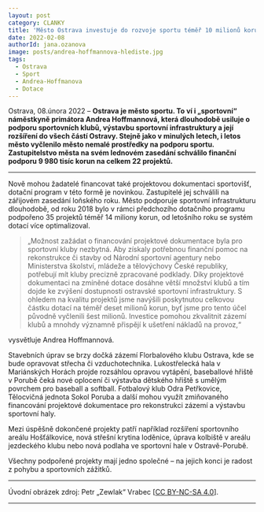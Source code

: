```yaml
---
layout: post
category: CLANKY
title: 'Město Ostrava investuje do rozvoje sportu téměř 10 milionů korun'
date: 2022-02-08
authorId: jana.ozanova
image: posts/andrea-hoffmannova-hlediste.jpg
tags:				
  - Ostrava
  - Sport		
  - Andrea-Hoffmanova			
  - Dotace			
---
```


Ostrava, 08.února 2022 – **Ostrava je město sportu. To ví i „sportovní“ náměstkyně primátora Andrea Hoffmannová, která dlouhodobě usiluje o podporu sportovních klubů, výstavbu sportovní infrastruktury a její rozšíření do všech částí Ostravy. Stejně jako v minulých letech, i letos město vyčlenilo město nemalé prostředky na podporu sportu. Zastupitelstvo města na svém lednovém zasedání schválilo finanční podporu 9 980 tisíc korun na celkem 22 projektů.**

<hr />
Nově mohou žadatelé financovat také projektovou dokumentaci sportovišť, dotační program v této formě je novinkou. Zastupitelé jej schválili na zářijovém zasedání loňského roku. Město podporuje sportovní infrastrukturu dlouhodobě, od roku 2018 bylo v rámci předchozího dotačního programu podpořeno 35 projektů téměř 14 miliony korun, od letošního roku se systém dotací více optimalizoval.

>„Možnost zažádat o financování projektové dokumentace byla pro sportovní kluby nezbytná. Aby získaly potřebnou finanční pomoc na rekonstrukce či stavby od Národní sportovní agentury nebo Ministerstva školství, mládeže a tělovýchovy České republiky, potřebují mít kluby precizně zpracované podklady. Díky projektové dokumentaci na zmíněné dotace dosáhne větší množství klubů a tím dojde ke zvýšení dostupnosti ostravské sportovní infrastruktury. S ohledem na kvalitu projektů jsme navýšili poskytnutou celkovou částku dotací na téměř deset milionů korun, byť jsme pro tento účel původně vyčlenili šest milionů. Investice pomohou zkvalitnit zázemí klubů a mnohdy významně přispějí k ušetření nákladů na provoz,“

vysvětluje Andrea Hoffmannová.

Stavebních úprav se brzy dočká zázemí Florbalového klubu Ostrava, kde se bude opravovat střecha či vzduchotechnika. Lukostřelecká hala v Mariánských Horách projde rozsáhlou opravou vytápění, baseballové hřiště v Porubě čeká nové oplocení či výstavba dětského hřiště s umělým povrchem pro baseball a softball. Fotbalový klub Odra Petřkovice, Tělocvičná jednota Sokol Poruba a další mohou využít zmiňovaného financování projektové dokumentace pro rekonstrukci zázemí a výstavbu sportovní haly.

Mezi úspěšně dokončené projekty patří například rozšíření sportovního areálu Hošťálkovice, nová střešní krytina loděnice, úprava kolbiště v areálu jezdeckého klubu nebo nová podlaha ve sportovní hale v Ostravě-Porubě.

Všechny podpořené projekty mají jedno společné – na jejich konci je radost z pohybu a sportovních zážitků.

---

Úvodní obrázek zdroj: Petr „Zewlak“ Vrabec \[[CC BY-NC-SA 4.0](https://creativecommons.org/licenses/by-nc-sa/4.0/deed.cs)\].


- - -
